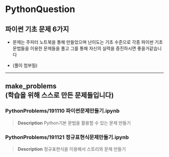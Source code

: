 # PythonQuestion

## 파이썬 기초 문제 6가지

* 문제는 주피터 노트북을 통해 만들었으며 난이도는 기초 수준으로 각종 파이썬 기초문법들을 이용한 문제들을 풀고 그를 통해 자신의 실력을 증진하시면 좋을거같습니다

* (풀이 첨부됨)


--------------------------------------------------------------------------------------------------------------

## make_problems<br>(학습을 위해 스스로 만든 문제들입니다)

### PythonProblems/191110 파이썬문제만들기.ipynb
> <b>Description</b> Python기본 문법을 활용할 수 있는 문제 만들기 <br>

### PythonProblems/191121 정규표현식문제만들기.ipynb
> <b>Description</b> 정규표현식을 이용해서 스토리와 문제 만들기 <br>
